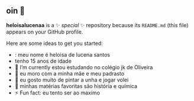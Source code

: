 ## oin 👋

**heloisalucenaa** is a ✨ _special_ ✨ repository because its `README.md` (this file) appears on your GitHub profile.

Here are some ideas to get you started:

- : meu nome é heloisa de lucena santos
- tenho 15 anos de idade
- 🌱 I’m currently estou estudando no colégio jk de Oliveira
- 👯 eu moro com a minha mãe e meu padrasto
- 🤔 eu gosto muito de pintar a unha e jogar volei
- 💬 minhas matérias favoritas são história e química
- ⚡ Fun fact: eu tento ser ao maxímo 
  
